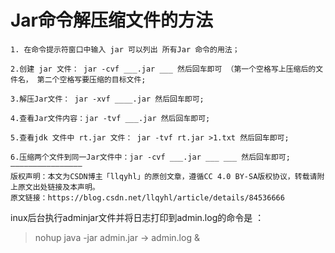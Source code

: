 





# Jar命令解压缩文件的方法

```
1. 在命令提示符窗口中输入 jar 可以列出 所有Jar 命令的用法；

2.创建 jar 文件： jar -cvf ___.jar ___ 然后回车即可 （第一个空格写上压缩后的文件名， 第二个空格写要压缩的目标文件;

3.解压Jar文件： jar -xvf ____.jar 然后回车即可;

4.查看Jar文件内容：jar -tvf ___.jar 然后回车即可;

5.查看jdk 文件中 rt.jar 文件： jar -tvf rt.jar >1.txt 然后回车即可;

6.压缩两个文件到同一Jar文件中：jar -cvf ___.jar ___ ___ 然后回车即可;
————————————————
版权声明：本文为CSDN博主「llqyhl」的原创文章，遵循CC 4.0 BY-SA版权协议，转载请附上原文出处链接及本声明。
原文链接：https://blog.csdn.net/llqyhl/article/details/84536666
```





inux后台执行adminjar文件并将日志打印到admin.log的命令是 ：

> nohup java -jar admin.jar -> admin.log &